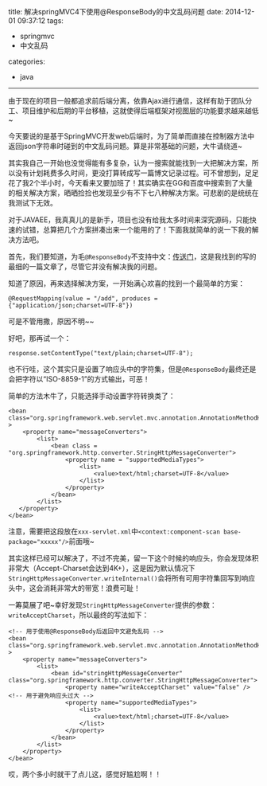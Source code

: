 title: 解决springMVC4下使用@ResponseBody的中文乱码问题
date: 2014-12-01 09:37:12
tags: 
- springmvc
- 中文乱码

categories: 
- java
---

由于现在的项目一般都追求前后端分离，依靠Ajax进行通信，这样有助于团队分工、项目维护和后期的平台移植，这就使得后端框架对视图层的功能要求越来越低~
<!-- more -->
今天要说的是基于SpringMVC开发web后端时，为了简单而直接在控制器方法中返回json字符串时碰到的中文乱码问题。算是非常基础的问题，大牛请绕道~

其实我自己一开始也没觉得能有多复杂，认为一搜索就能找到一大把解决方案，所以没有计划耗费多久时间，更没打算转成写一篇博文记录过程。可不曾想到，足足花了我2个半小时，今天看来又要加班了！其实确实在GG和百度中搜索到了大量的相关解决方案，晒晒捡捡也发现至少有不下七八种解决方案。可悲剧的是统统在我测试下无效。

对于JAVAEE，我真真儿的是新手，项目也没有给我太多时间来深究源码，只能快速的试错，总算把几个方案拼凑出来一个能用的了！下面我就简单的说一下我的解决方法吧。

首先，我们要知道，为毛`@ResponseBody`不支持中文：[传送门](http://tchen8.iteye.com/blog/993504)，这是我找到的写的最细的一篇文章了，尽管它并没有解决我的问题。

知道了原因，再来选择解决方案，一开始满心欢喜的找到一个最简单的方案：

	@RequestMapping(value = "/add", produces = {"application/json;charset=UTF-8"})

可是不管用撒，原因不明~~

好吧，那再试一个：

	response.setContentType("text/plain;charset=UTF-8");

也不行哇，这个其实只是设置了响应头中的字符集，但是`@ResponseBody`最终还是会把字符以“ISO-8859-1”的方式输出，可恶！

简单的方法木牛了，只能选择手动设置字符转换类了：

	<bean class="org.springframework.web.servlet.mvc.annotation.AnnotationMethodHandlerAdapter" >  
		<property name="messageConverters">   
			<list>   
				<bean class = "org.springframework.http.converter.StringHttpMessageConverter">   
					<property name = "supportedMediaTypes">
						<list>
							<value>text/html;charset=UTF-8</value>   
						</list>   
					</property>   
				</bean>   
			</list>   
	   </property>  
	</bean>  

注意，需要把这段放在`xxx-servlet.xml`中`<context:component-scan base-package="xxxxx"/>`前面哦~

其实这样已经可以解决了，不过不完美，留一下这个时候的响应头，你会发现体积非常大（Accept-Charset会达到4K+），这是因为默认情况下`StringHttpMessageConverter.writeInternal()`会将所有可用字符集回写到响应头中，这会消耗非常大的带宽！浪费可耻！

一筹莫展了吧~幸好发现`StringHttpMessageConverter`提供的参数：`writeAcceptCharset`，所以最终的写法如下：

	<!-- 用于使用@ResponseBody后返回中文避免乱码 -->
    <bean class="org.springframework.web.servlet.mvc.annotation.AnnotationMethodHandlerAdapter" >
        <property name="messageConverters">
            <list>
                <bean id="stringHttpMessageConverter" class="org.springframework.http.converter.StringHttpMessageConverter">
                    <property name="writeAcceptCharset" value="false" /><!-- 用于避免响应头过大 -->
                    <property name="supportedMediaTypes">
                        <list>
                            <value>text/html;charset=UTF-8</value>
                        </list>
                    </property>
                </bean>
            </list>
        </property>
    </bean>

哎，两个多小时就干了点儿这，感觉好尴尬啊！！
